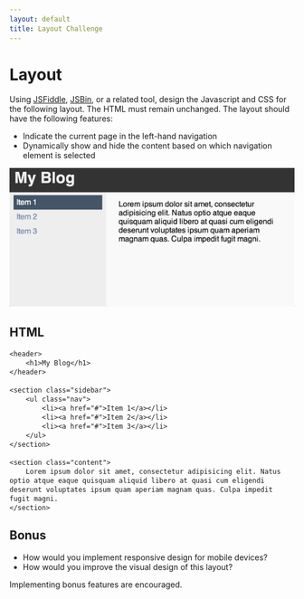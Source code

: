 ```yaml
---
layout: default
title: Layout Challenge
---
```


# Layout #

Using [JSFiddle](http://jsfiddle.net/), [JSBin](http://jsbin.com/), or a related tool, design the Javascript and CSS for the following layout. The HTML must remain unchanged. The layout should have the following features:

- Indicate the current page in the left-hand navigation
- Dynamically show and hide the content based on which navigation element is selected

![Layout Example Screenshot](/images/layout.png)

## HTML ##

    <header>
        <h1>My Blog</h1>
    </header>

    <section class="sidebar">
        <ul class="nav">
            <li><a href="#">Item 1</a></li>
            <li><a href="#">Item 2</a></li>
            <li><a href="#">Item 3</a></li>
        </ul>
    </section> 
     
    <section class="content">
        Lorem ipsum dolor sit amet, consectetur adipisicing elit. Natus optio atque eaque quisquam aliquid libero at quasi cum eligendi deserunt voluptates ipsum quam aperiam magnam quas. Culpa impedit fugit magni.
    </section>

## Bonus ##

- How would you implement responsive design for mobile devices?
- How would you improve the visual design of this layout?

Implementing bonus features are encouraged.